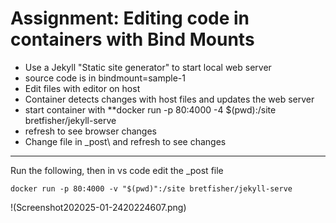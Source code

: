 # Assignment: Editing code in containers with Bind Mounts

- Use a Jekyll "Static site generator" to start local web server
- source code is in bindmount=sample-1 
- Edit files with editor on host 
- Container detects changes with host files and updates the web server 
- start container with **docker run -p 80:4000 -4 $(pwd):/site bretfisher/jekyll-serve
- refresh to see browser changes 
- Change file in _post\ and refresh to see changes 

---

Run the following, then in vs code edit the _post file 
```
docker run -p 80:4000 -v "$(pwd)":/site bretfisher/jekyll-serve
```

!(Screenshot202025-01-2420224607.png)
